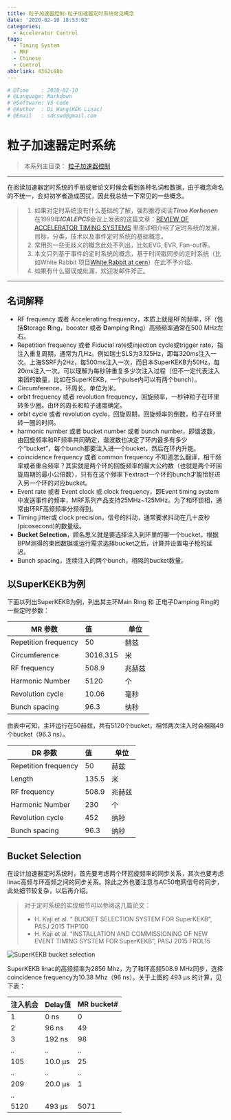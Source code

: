 ```yaml
---
title: 粒子加速器控制-粒子加速器定时系统常见概念
date: '2020-02-10 18:53:02'
categories:
  - Accelerator Control
tags:
  - Timing System
  - MRF
  - Chinese
  - Control
abbrlink: 4362c88b
---
```


```python
# @Time    : 2020-02-10
# @Language: Markdown
# @Software: VS Code
# @Author  : Di Wang(KEK Linac)
# @Email   : sdcswd@gmail.com
```
# 粒子加速器定时系统

> 本系列主目录：
>  [粒子加速器控制](/posts/acc-control-learning-catalog)
------
在阅读加速器定时系统的手册或者论文时候会看到各种名词和数据，由于概念命名的不统一，会对初学者造成困扰，因此我总结一下常见的一些概念。

> 1. 如果对定时系统没有什么基础的了解，强烈推荐阅读***Timo Korhonen*** 在1999年***ICALEPCS***会议上发表的这篇文章：[REVIEW OF ACCELERATOR TIMING SYSTEMS](http://citeseerx.ist.psu.edu/viewdoc/download?doi=10.1.1.113.6272&rep=rep1&type=pdf) 里面详细介绍了定时系统的发展，目标，分类，技术以及事件定时系统的基础概念。
> 2. 常用的一些无歧义的概念此处不列出，比如EVG, EVR, Fan-out等。
> 3. 本文只列基于事件的定时系统的概念，基于时间戳同步的定时系统（比如White Rabbit 项目[White Rabbit at cern](https://white-rabbit.web.cern.ch/)）在此不予介绍。
> 4. 如果有什么错误或纰漏，欢迎发邮件斧正。

<!-- more -->

----

## 名词解释

- RF frequency 或者 Accelerating frequency，本质上就是RF的频率，环（包括**S**torage **R**ing，booster 或者 **D**amping **R**ing）高频频率通常在500 MHz左右。
- Repetition frequency 或者  Fiducial rate或injection cycle或trigger rate，指注入重复周期，通常为几Hz。例如瑞士SLS为3.125Hz，即每320ms注入一次。上海SSRF为2Hz，每500ms注入一次，而日本SuperKEKB为50Hz，每20ms注入一次。可以理解为每秒钟重复多少次注入过程（但不一定代表注入束团的数量，比如在SuperKEKB，一个pulse内可以有两个bunch）。
- Circumference，环周长，单位为米。
- orbit frequency 或者 revolution frequency，回旋频率，一秒钟粒子在环里转多少圈。由环的周长和粒子速度确定。
- orbit cycle 或者 revolution cycle，回旋周期，回旋频率的倒数，粒子在环里转一圈的时间。
- harmonic number 或者 bucket number 或者 bunch number，即谐波数，由回旋频率和RF频率共同确定，谐波数也决定了环内最多有多少个“bucket”，每个bunch都要注入进一个bucket，然后在环内升能。
- coincidence frequency 或者 common frequency 不知道怎么翻译，相干频率或者重合频率？其实就是两个环的回旋频率的最大公约数（也就是两个环回旋周期的最小公倍数），只有在这个频率下extract一个环的bunch才能恰好进入另一个环的对应bucket。
- Event rate 或者 Event clock 或 clock frequency，即Event timing system中发送事件的频率，MRF系列产品支持25MHz~125MHz。为了和环锁相，通常由环RF高频频率分频得到。
- Timing jitter或 clock precision，信号的抖动，通常要求抖动在几十皮秒(picosecond)的数量级。
- **Bucket Selection**，顾名思义就是要选择注入到环里的哪一个bucket，根据BPM测得的束团数据或运行需求选择bucket之后，计算并设置电子枪的延迟。
- Bunch spacing，连续注入的两个bunch，相隔的bucket数量。

## 以SuperKEKB为例

下面以列出SuperKEKB为例，列出其主环Main Ring 和 正电子Damping Ring的一些定时参数：

| MR 参数              | 值       | 单位   |
| -------------------- | :------- | ------ |
| Repetition frequency | 50       | 赫兹   |
| Circumference        | 3016.315 | 米     |
| RF frequency         | 508.9    | 兆赫兹 |
| Harmonic Number      | 5120     | 个     |
| Revolution cycle     | 10.06    | 毫秒   |
| Bunch spacing        | 96.3     | 纳秒   |

由表中可知，主环运行在50赫兹，共有5120个bucket，相邻两次注入时会相隔49个bucket（96.3 ns）。

| DR 参数              | 值    | 单位   |
| -------------------- | :---- | ------ |
| Repetition frequency | 50    | 赫兹   |
| Length               | 135.5 | 米     |
| RF frequency         | 508.9 | 兆赫兹 |
| Harmonic Number      | 230   | 个     |
| Revolution cycle     | 452   | 纳秒   |
| Bunch spacing        | 96.3  | 纳秒   |

## Bucket Selection

在设计加速器定时系统时，首先要考虑两个环回旋频率的同步关系，其次也要考虑linac高频与环高频之间的同步关系。除此之外也要注意与AC50电网信号的同步，此处细节较复杂，以后再介绍。

> 对于定时系统的实现细节可以参阅这几篇论文：
>
> - H. Kaji et al. “ BUCKET SELECTION SYSTEM FOR SuperKEKB”, PASJ 2015 THP100
> - H. Kaji et al. “INSTALLATION AND COMMISSIONING OF NEW EVENT TIMING SYSTEM FOR SuperKEKB”, PASJ 2015 FROL15

![SuperKEKB bucket selection](/images/skb.jpg)

SuperKEKB linac的高频频率为2856 Mhz，为了和环高频508.9 MHz同步，选择coincidence frequency为10.38 Mhz（96 ns）。关于上图的 493 μs 的计算，见下表：



| 注入机会 | Delay值 | MR bucket# |
| -------- | ------- | ---------- |
| 1        | 0 ns    | 0          |
| 2        | 96 ns   | 49         |
| 3        | 192 ns  | 98         |
| ..       | ..      | ..         |
| 105      | 10.0 μs | 25         |
| ..       | ..      | ..         |
| 209      | 20.0 μs | 1          |
| ..       |         |            |
| 5120     | 493 μs  | 5071       |